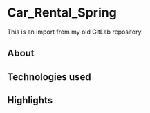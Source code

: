 # Car_Rental_Spring
This is an import from my old GitLab repository. 

## About

## Technologies used

## Highlights
